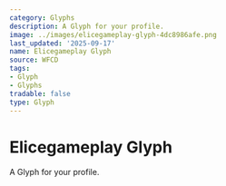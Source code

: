 ```yaml
---
category: Glyphs
description: A Glyph for your profile.
image: ../images/elicegameplay-glyph-4dc8986afe.png
last_updated: '2025-09-17'
name: Elicegameplay Glyph
source: WFCD
tags:
- Glyph
- Glyphs
tradable: false
type: Glyph
---
```


# Elicegameplay Glyph

A Glyph for your profile.

